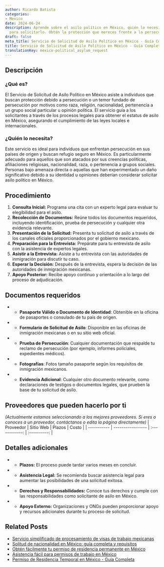 ```yaml
---
author: Ricardo Batista
categories:
- Mexico
date: 2024-06-24
description: Aprende sobre el asilo político en México, quién lo necesita y los pasos
  para solicitarlo. Obtén la protección que mereces frente a la persecución.
draft: false
meta_title: Servicio de Solicitud de Asilo Político en México - Guía Completa
title: Servicio de Solicitud de Asilo Político en México - Guía Completa
translationKey: mexico-political_asylum_request
---
```



## Descripción
### ¿Qué es?
El Servicio de Solicitud de Asilo Político en México asiste a individuos que buscan protección debido a persecución o un temor fundado de persecución por motivos como raza, religión, nacionalidad, pertenencia a un grupo social particular u opinión política. El servicio guía a los solicitantes a través de los procesos legales para obtener el estatus de asilo en México, asegurando el cumplimiento de las leyes locales e internacionales.

### ¿Quién lo necesita?
Este servicio es ideal para individuos que enfrentan persecución en sus países de origen y buscan refugio seguro en México. Es particularmente adecuado para aquellos que son atacados por sus creencias políticas, afiliaciones religiosas, nacionalidad, raza, o pertenencia a grupos sociales. Personas bajo amenaza directa o aquellas que han experimentado un daño significativo debido a su identidad u opiniones deberían considerar solicitar asilo político en México.

## Procedimiento

1. **Consulta Inicial:** Programa una cita con un experto legal para evaluar tu elegibilidad para el asilo.
2. **Recolección de Documentos:** Reúne todos los documentos requeridos, incluyendo identificación, prueba de persecución y cualquier otra evidencia relevante.
3. **Presentación de la Solicitud:** Presenta tu solicitud de asilo a través de los canales oficiales proporcionados por el gobierno mexicano.
4. **Preparación para la Entrevista:** Prepárate para tu entrevista de asilo con la asistencia de expertos legales.
5. **Asistir a la Entrevista:** Asiste a tu entrevista con las autoridades de inmigración para discutir tu caso.
6. **Esperar la Decisión:** Después de la entrevista, espera la decisión de las autoridades de inmigración mexicanas.
7. **Apoyo Posterior:** Recibe apoyo continuo y orientación a lo largo del proceso de adjudicación.

## Documentos requeridos

- * **Pasaporte Válido o Documento de Identidad**: Obtenible en la oficina de pasaportes o consulado de tu país de origen.
- * **Formulario de Solicitud de Asilo**: Disponible en las oficinas de inmigración mexicanas o en su sitio web oficial.
- * **Prueba de Persecución**: Cualquier documentación que respalde tu reclamo de persecución (por ejemplo, informes policiales, expedientes médicos).
- * **Fotografías**: Fotos tamaño pasaporte según los requisitos de inmigración mexicanos.
- * **Evidencia Adicional**: Cualquier otro documento relevante, como declaraciones de testigos o documentos legales, que prueben la base de tu solicitud de asilo.

## Proveedores que pueden hacerlo por ti
_(Actualmente estamos seleccionando a los mejores proveedores. Si eres o conoces a un proveedor, contáctanos o edita la página directamente)_
| Proveedor   |     Sitio Web     |     Plazos     |     Costo    |
| ----------- | ----------------- | :------------: | :----------: |

## Detalles adicionales

- * **Plazos:** El proceso puede tardar varios meses en concluir.
- * **Asistencia Legal:** Se recomienda buscar asistencia legal para aumentar las posibilidades de una solicitud exitosa.
- * **Derechos y Responsabilidades:** Conoce tus derechos y cumple con las responsabilidades como solicitante de asilo en México.
- * **Apoyo Externo:** Organizaciones y ONGs pueden proporcionar apoyo y recursos adicionales durante tu proceso de solicitud.
## Related Posts

- [Servicio simplificado de procesamiento de visas de trabajo mexicanas](https://tramitit.com/es/guides/mexico/tr%C3%A1mite_de_visa_de_trabajo/)
- [Solitud de nacionalidad en México: guía completa y requisitos](https://tramitit.com/es/guides/mexico/solicitud_de_nacionalidad/)
- [Obtén fácilmente tu permiso de residencia permanente en México](https://tramitit.com/es/guides/mexico/permiso_de_residencia_permanente/)
- [Asistencia fácil para permisos de trabajo en México](https://tramitit.com/es/guides/mexico/permiso_de_trabajo/)
- [Permiso de Residencia Temporal en México - Guía Completa](https://tramitit.com/es/guides/mexico/permiso_de_residencia_temporal/)